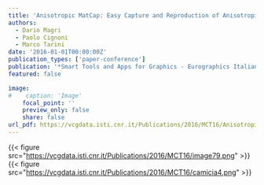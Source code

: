 ```yaml
---
title: 'Anisotropic MatCap: Easy Capture and Reproduction of Anisotropic Materials'
authors:
  - Dario Magri
  - Paolo Cignoni
  - Marco Tarini
date: '2016-01-01T00:00:00Z'
publication_types: ['paper-conference']
publication: '*Smart Tools and Apps for Graphics - Eurographics Italian Chapter Conference*'
featured: false

image:
#    caption: 'Image'
    focal_point: ''
    preview_only: false
    share: false
url_pdf: https://vcgdata.isti.cnr.it/Publications/2016/MCT16/Anisotropic MatCap Final_1200dpi.pdf
---
```

{{< figure src="https://vcgdata.isti.cnr.it/Publications/2016/MCT16/image79.png" >}}
{{< figure src="https://vcgdata.isti.cnr.it/Publications/2016/MCT16/camicia4.png" >}}
